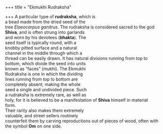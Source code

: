 +++
title = "Ekmukhi Rudraksha"

+++
A particular type of **rudraksha**, which is  
a bead made from the dried seed of the  
tree *Elaeocarpus ganitrus*. The rudraksha is considered sacred to the god  
**Shiva**, and is often strung into garlands  
and worn by his devotees (**bhakta**). The  
seed itself is typically round, with a  
knobby pitted surface and a natural  
channel in the middle through which a  
thread can be easily drawn. It has natural divisions running from top to bottom, which divide the seed into units  
known as “faces” (mukhi). The Ekmukhi  
Rudraksha is one in which the dividing  
lines running from top to bottom are  
completely absent, making the whole  
seed a single and undivided piece. Such  
a rudraksha is extremely rare, as well as  
holy, for it is believed to be a manifestation of **Shiva** himself in material form.  
Their rarity also makes them extremely  
valuable, and street sellers routinely  
counterfeit them by carving reproductions out of pieces of wood, often with  
the symbol **Om** on one side.